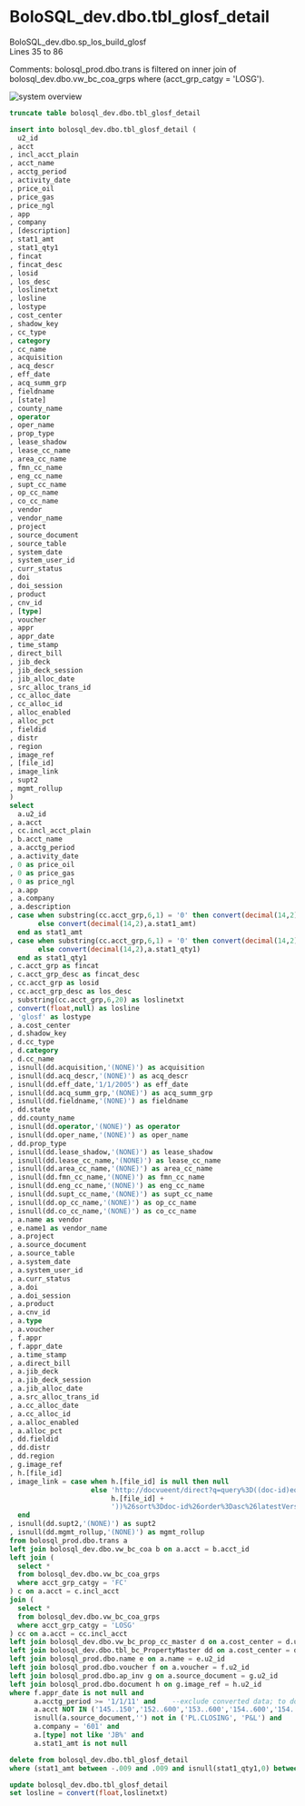 # BoloSQL_dev.dbo.tbl_glosf_detail

BoloSQL_dev.dbo.sp_los_build_glosf <br>
Lines 35 to 86

Comments: bolosql_prod.dbo.trans is filtered on inner join of bolosql_dev.dbo.vw_bc_coa_grps where (acct_grp_catgy = 'LOSG').

![system overview](http://www.plantuml.com/plantuml/png/fLLDQzmm4BtdLvZqLaWWEPOqvDHBAVHUoY1BOwyIVIZIQ8Cf_U_Lo8gZBLtJqijwtipiU_CXom-9HAHipJ1wuzEp0ON7QpNwQneDpCKr5Gy9RIxGaQPbk7nD3D6hDJCAbou7aGOnl7ivQCBXnyKmv5lGgZo5b5IiuSDmT_Vfy_rzS_LO-aGWYm36tks4nHuVVPQ7qvJaSvG8oijiqPsGNbqrfHa2HkrLXQIFfGjGWf1n25NU1k6MOYbCCkf0sZic9q4t82njzZCjDmM4w1zHqfi-YT4WmoKHMcRlK4uOrr7872CmKquivlNw2mbJMYLvgBaoItTS_qHBG7veY_nV6_XFEXPz6BKn1Jtg4HJAfyxiADabZF5oAolAvgYRQwN9Bgd7DRgQwBZDDnnAeJ-xSt5wW8ulC4gGNjIZCVP7ens9Vad0o_uRDfXZI9LIzfJQIGDCr9DoRcS2h_SVDVP4EWS48xJx7zaGVG0fmOf46AkuwhNVvzjkPEaWb7-19rpMNRL38WNXx6Dpxe-Ktt0M_bg4CTBofHFUKHRoEUkasojIK6ql5XkdgPwUvaxPsZQ9IQDHN4rxaMgfFZjQe7cv144-DlFLNOVIUZCe4iBQ-0PRbomPKNHmigv3wEOEfHoeWpvqGFeErBfhwqeduk8YpgNnnd5RddQs1D4RamEF-jmToOHrj7X-ifnpiqVIxh_AC-riA8JO7dKVUvGYW7R7oZZ_aL5RCID4dBQhTO_kzHwkX8Vp9NwRjC62lnUo2r5ymrZuwsVXutOxLB_S_DtRjqREXrI9TD-Kab3LMt0tYYN8YpZrSlTj-gU1kGH--mPj2JCd74h2DiCjz81EPMj-0G00)

``` sql
truncate table bolosql_dev.dbo.tbl_glosf_detail

insert into bolosql_dev.dbo.tbl_glosf_detail (
  u2_id
, acct
, incl_acct_plain
, acct_name
, acctg_period
, activity_date
, price_oil
, price_gas
, price_ngl
, app
, company
, [description]
, stat1_amt
, stat1_qty1
, fincat
, fincat_desc
, losid
, los_desc
, loslinetxt
, losline
, lostype
, cost_center
, shadow_key
, cc_type
, category
, cc_name
, acquisition
, acq_descr
, eff_date
, acq_summ_grp
, fieldname
, [state]
, county_name
, operator
, oper_name
, prop_type
, lease_shadow
, lease_cc_name
, area_cc_name
, fmn_cc_name
, eng_cc_name
, supt_cc_name
, op_cc_name
, co_cc_name
, vendor
, vendor_name
, project
, source_document
, source_table
, system_date
, system_user_id
, curr_status
, doi
, doi_session
, product
, cnv_id
, [type]
, voucher
, appr
, appr_date
, time_stamp
, direct_bill
, jib_deck
, jib_deck_session
, jib_alloc_date
, src_alloc_trans_id
, cc_alloc_date
, cc_alloc_id
, alloc_enabled
, alloc_pct
, fieldid
, distr
, region
, image_ref
, [file_id]
, image_link
, supt2
, mgmt_rollup
)
select 
  a.u2_id
, a.acct
, cc.incl_acct_plain
, b.acct_name
, a.acctg_period
, a.activity_date
, 0 as price_oil
, 0 as price_gas
, 0 as price_ngl
, a.app
, a.company
, a.description
, case when substring(cc.acct_grp,6,1) = '0' then convert(decimal(14,2),a.stat1_amt*-1) 
       else convert(decimal(14,2),a.stat1_amt) 
  end as stat1_amt
, case when substring(cc.acct_grp,6,1) = '0' then convert(decimal(14,2),a.stat1_qty1*-1) 
       else convert(decimal(14,2),a.stat1_qty1) 
  end as stat1_qty1
, c.acct_grp as fincat
, c.acct_grp_desc as fincat_desc
, cc.acct_grp as losid
, cc.acct_grp_desc as los_desc
, substring(cc.acct_grp,6,20) as loslinetxt
, convert(float,null) as losline
, 'glosf' as lostype
, a.cost_center
, d.shadow_key
, d.cc_type
, d.category
, d.cc_name
, isnull(dd.acquisition,'(NONE)') as acquisition
, isnull(dd.acq_descr,'(NONE)') as acq_descr
, isnull(dd.eff_date,'1/1/2005') as eff_date
, isnull(dd.acq_summ_grp,'(NONE)') as acq_summ_grp
, isnull(dd.fieldname,'(NONE)') as fieldname
, dd.state
, dd.county_name
, isnull(dd.operator,'(NONE)') as operator
, isnull(dd.oper_name,'(NONE)') as oper_name
, dd.prop_type
, isnull(dd.lease_shadow,'(NONE)') as lease_shadow
, isnull(dd.lease_cc_name,'(NONE)') as lease_cc_name
, isnull(dd.area_cc_name,'(NONE)') as area_cc_name
, isnull(dd.fmn_cc_name,'(NONE)') as fmn_cc_name
, isnull(dd.eng_cc_name,'(NONE)') as eng_cc_name
, isnull(dd.supt_cc_name,'(NONE)') as supt_cc_name
, isnull(dd.op_cc_name,'(NONE)') as op_cc_name
, isnull(dd.co_cc_name,'(NONE)') as co_cc_name
, a.name as vendor
, e.name1 as vendor_name
, a.project
, a.source_document
, a.source_table
, a.system_date
, a.system_user_id
, a.curr_status
, a.doi
, a.doi_session
, a.product
, a.cnv_id
, a.type
, a.voucher
, f.appr
, f.appr_date
, a.time_stamp
, a.direct_bill
, a.jib_deck
, a.jib_deck_session
, a.jib_alloc_date
, a.src_alloc_trans_id
, a.cc_alloc_date
, a.cc_alloc_id
, a.alloc_enabled
, a.alloc_pct
, dd.fieldid
, dd.distr
, dd.region
, g.image_ref
, h.[file_id]
, image_link = case when h.[file_id] is null then null 
                    else 'http://docvueent/direct?q=query%3D((doc-id)eq(' + 
                         h.[file_id] + 
                         '))%26sort%3Ddoc-id%26order%3Dasc%26latestVersion%3Dtrue%26appid%3D2&app=2&sp=29&u=1014&type=launch' 
  end
, isnull(dd.supt2,'(NONE)') as supt2
, isnull(dd.mgmt_rollup,'(NONE)') as mgmt_rollup
from bolosql_prod.dbo.trans a
left join bolosql_dev.dbo.vw_bc_coa b on a.acct = b.acct_id
left join (
  select * 
  from bolosql_dev.dbo.vw_bc_coa_grps 
  where acct_grp_catgy = 'FC'
) c on a.acct = c.incl_acct
join (
  select * 
  from bolosql_dev.dbo.vw_bc_coa_grps 
  where acct_grp_catgy = 'LOSG'
) cc on a.acct = cc.incl_acct
left join bolosql_dev.dbo.vw_bc_prop_cc_master d on a.cost_center = d.u2_id
left join bolosql_dev.dbo.tbl_bc_PropertyMaster dd on a.cost_center = dd.u2_id
left join bolosql_prod.dbo.name e on a.name = e.u2_id
left join bolosql_prod.dbo.voucher f on a.voucher = f.u2_id
left join bolosql_prod.dbo.ap_inv g on a.source_document = g.u2_id
left join bolosql_prod.dbo.document h on g.image_ref = h.u2_id
where f.appr_date is not null and 
      a.acctg_period >= '1/1/11' and	--exclude converted data; to do converted data one-time, seperate
      a.acct NOT IN ('145..150','152..600','153..600','154..600','154..650','154..700','154..700','157..600','158..600') and --Added per Micah as these should not be on the LOS
      isnull(a.source_document,'') not in ('PL.CLOSING', 'P&L') and 
      a.company = '601' and 
      a.[type] not like 'JB%' and 
      a.stat1_amt is not null

delete from bolosql_dev.dbo.tbl_glosf_detail
where (stat1_amt between -.009 and .009 and isnull(stat1_qty1,0) between -.009 and .009)	-- -- delete zero amount lines

update bolosql_dev.dbo.tbl_glosf_detail
set losline = convert(float,loslinetxt)
```
